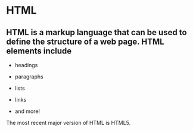# HTML

## HTML is a markup language that can be used to define the structure of a web page. HTML elements include

* headings

* paragraphs

* lists

* links

* and more!

<p>The most recent major version of HTML is HTML5.</p>